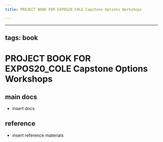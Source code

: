 ```yaml
---
title: PROJECT BOOK FOR EXPOS20_COLE Capstone Options Workshops

---
```



---
tags: book
---

PROJECT BOOK FOR EXPOS20_COLE Capstone Options Workshops
===

main docs
---

- insert docs

reference
---

- insert reference materials

